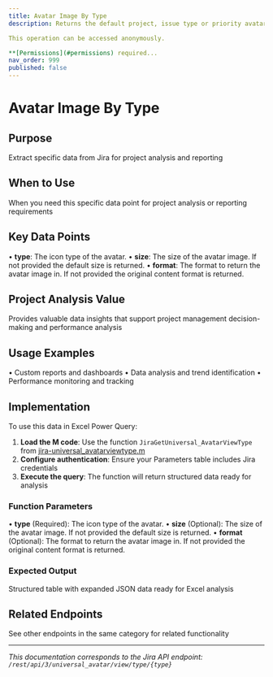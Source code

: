 ```yaml
---
title: Avatar Image By Type
description: Returns the default project, issue type or priority avatar image.

This operation can be accessed anonymously.

**[Permissions](#permissions) required...
nav_order: 999
published: false
---
```


# Avatar Image By Type

## Purpose
Extract specific data from Jira for project analysis and reporting

## When to Use
When you need this specific data point for project analysis or reporting requirements

## Key Data Points
• **type**: The icon type of the avatar.
• **size**: The size of the avatar image. If not provided the default size is returned.
• **format**: The format to return the avatar image in. If not provided the original content format is returned.

## Project Analysis Value
Provides valuable data insights that support project management decision-making and performance analysis

## Usage Examples
• Custom reports and dashboards
• Data analysis and trend identification
• Performance monitoring and tracking

## Implementation
To use this data in Excel Power Query:

1. **Load the M code**: Use the function `JiraGetUniversal_AvatarViewType` from [jira-universal_avatarviewtype.m](../assets/jira-universal_avatarviewtype.m)
2. **Configure authentication**: Ensure your Parameters table includes Jira credentials
3. **Execute the query**: The function will return structured data ready for analysis

### Function Parameters
• **type** (Required): The icon type of the avatar.
• **size** (Optional): The size of the avatar image. If not provided the default size is returned.
• **format** (Optional): The format to return the avatar image in. If not provided the original content format is returned.

### Expected Output
Structured table with expanded JSON data ready for Excel analysis

## Related Endpoints
See other endpoints in the same category for related functionality

---
*This documentation corresponds to the Jira API endpoint: `/rest/api/3/universal_avatar/view/type/{type}`*
